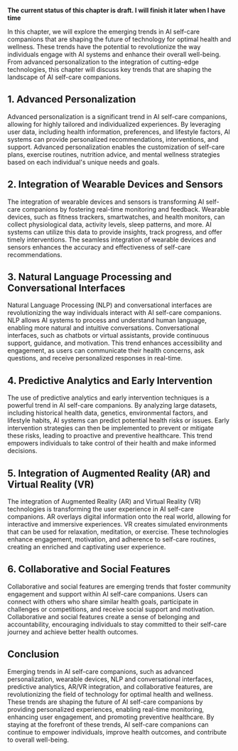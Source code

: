 **The current status of this chapter is draft. I will finish it later when I have time**

In this chapter, we will explore the emerging trends in AI self-care companions that are shaping the future of technology for optimal health and wellness. These trends have the potential to revolutionize the way individuals engage with AI systems and enhance their overall well-being. From advanced personalization to the integration of cutting-edge technologies, this chapter will discuss key trends that are shaping the landscape of AI self-care companions.

**1. Advanced Personalization**
-------------------------------

Advanced personalization is a significant trend in AI self-care companions, allowing for highly tailored and individualized experiences. By leveraging user data, including health information, preferences, and lifestyle factors, AI systems can provide personalized recommendations, interventions, and support. Advanced personalization enables the customization of self-care plans, exercise routines, nutrition advice, and mental wellness strategies based on each individual's unique needs and goals.

**2. Integration of Wearable Devices and Sensors**
--------------------------------------------------

The integration of wearable devices and sensors is transforming AI self-care companions by fostering real-time monitoring and feedback. Wearable devices, such as fitness trackers, smartwatches, and health monitors, can collect physiological data, activity levels, sleep patterns, and more. AI systems can utilize this data to provide insights, track progress, and offer timely interventions. The seamless integration of wearable devices and sensors enhances the accuracy and effectiveness of self-care recommendations.

**3. Natural Language Processing and Conversational Interfaces**
----------------------------------------------------------------

Natural Language Processing (NLP) and conversational interfaces are revolutionizing the way individuals interact with AI self-care companions. NLP allows AI systems to process and understand human language, enabling more natural and intuitive conversations. Conversational interfaces, such as chatbots or virtual assistants, provide continuous support, guidance, and motivation. This trend enhances accessibility and engagement, as users can communicate their health concerns, ask questions, and receive personalized responses in real-time.

**4. Predictive Analytics and Early Intervention**
--------------------------------------------------

The use of predictive analytics and early intervention techniques is a powerful trend in AI self-care companions. By analyzing large datasets, including historical health data, genetics, environmental factors, and lifestyle habits, AI systems can predict potential health risks or issues. Early intervention strategies can then be implemented to prevent or mitigate these risks, leading to proactive and preventive healthcare. This trend empowers individuals to take control of their health and make informed decisions.

**5. Integration of Augmented Reality (AR) and Virtual Reality (VR)**
---------------------------------------------------------------------

The integration of Augmented Reality (AR) and Virtual Reality (VR) technologies is transforming the user experience in AI self-care companions. AR overlays digital information onto the real world, allowing for interactive and immersive experiences. VR creates simulated environments that can be used for relaxation, meditation, or exercise. These technologies enhance engagement, motivation, and adherence to self-care routines, creating an enriched and captivating user experience.

**6. Collaborative and Social Features**
----------------------------------------

Collaborative and social features are emerging trends that foster community engagement and support within AI self-care companions. Users can connect with others who share similar health goals, participate in challenges or competitions, and receive social support and motivation. Collaborative and social features create a sense of belonging and accountability, encouraging individuals to stay committed to their self-care journey and achieve better health outcomes.

**Conclusion**
--------------

Emerging trends in AI self-care companions, such as advanced personalization, wearable devices, NLP and conversational interfaces, predictive analytics, AR/VR integration, and collaborative features, are revolutionizing the field of technology for optimal health and wellness. These trends are shaping the future of AI self-care companions by providing personalized experiences, enabling real-time monitoring, enhancing user engagement, and promoting preventive healthcare. By staying at the forefront of these trends, AI self-care companions can continue to empower individuals, improve health outcomes, and contribute to overall well-being.
